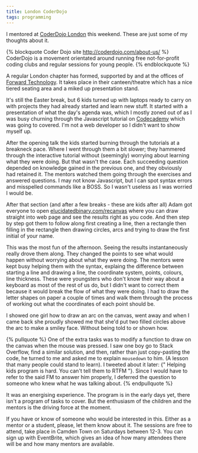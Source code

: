 ```yaml
---
title: London CoderDojo
tags: programming
---
```


I mentored at [CoderDojo London](http://zen.coderdojo.com/dojo/74) this
weekend. These are just some of my thoughts about it.

<!-- more -->

{% blockquote Coder Dojo site  http://coderdojo.com/about-us/ %}
CoderDojo is a movement orientated around running free not-for-profit coding clubs and regular sessions for young people.
{% endblockquote %}

A regular London chapter has formed, supported by and at the offices of
[Forward Technology](http://forwardtechnology.co.uk).  It takes place in their
canteen/theatre which has a nice tiered seating area and a miked up
presentation stand.

It's still the Easter break, but 6 kids turned up with laptops ready to carry on
with projects they had already started and learn new stuff.  It started with a
presentation of what the day's agenda was, which I mostly zoned out of as I was
busy churning through the Javascript tutorial on
[Codecademy](http://codecademy.co.uk) which was going to covered. I'm not a web
developer so I didn't want to show myself up.

After the opening talk the kids started burning through the tutorials at a
breakneck pace.  Where I went through them a bit slower; they hammered through
the interactive tutorial without (seemingly) worrying about learning what they
were doing. But that wasn't the case.  Each succeeding question depended on
knowledge gained in the previous one, and they obviously had retained it. The
mentors watched them going through the exercises and answered questions.  I may
not know Javascript, but I can spot syntax errors and misspelled commands like a
BOSS.  So I wasn't useless as I was worried I would be.

After that section (and after a few breaks - these are kids after all) Adam got
everyone to open
[elucidatedbinary.com/recanvas](http://elucidatedbinary.com/recanvas) where you
can draw straight into web page and see the results right as you code. And then
step by step got them to follow along first creating a line, then a rectangle
then filling in the rectangle then drawing circles, arcs and trying to draw the
first initial of your name.

This was the most fun of the afternoon. Seeing the results instantaneously
really drove them along. They changed the points to see what would happen
without worrying about what they were doing. The mentors were kept busy helping
them with the syntax, explaing the difference between starting a line and
drawing a line, the coordinate system, points, colours, line thickness. These
were youngsters who don't know their way about a keyboard as most of the rest of
us do, but I didn't want to correct them because it would break the flow of what
they were doing. I had to draw the letter shapes on paper a couple of times and
walk them through the process of working out what the coordinates of each point
should be.

I showed one girl how to draw an arc on the canvas, went away and when I came
back she proudly showed me that she'd put two filled circles above the
arc to make a smiley face. Without being told to or shown how.

{% pullquote %}
One of the extra tasks was to modify a function to draw on the canvas when the
mouse was pressed. I saw one boy go to Stack Overflow, find a similar solution,
and then, rather than just copy-pasting the code, he turned to me and asked me
to explain `mousedown` to him. (A lesson that many people could stand to learn).
I tweeted about it later:
{" Helping kids program is hard. You can't tell them to RTFM "}.
Since I would have to refer to the said FM to answer him properly,
I deferred the question to someone who knew what he was talking about.
{% endpullquote %}

It was an energising experience. The program is in the early days yet, there
isn't a program of tasks to cover. But the enthusiasm of the children and the
mentors is the driving force at the moment.

If you have or know of someone who would be interested in this. Either as a
mentor or a student, please, let them know about it. The sessions are free to
attend, take place in Camden Town on Saturdays between 12-3. You can sign up
with EventBrite, which gives an idea of how many attendees there will be and how
many mentors are available.
